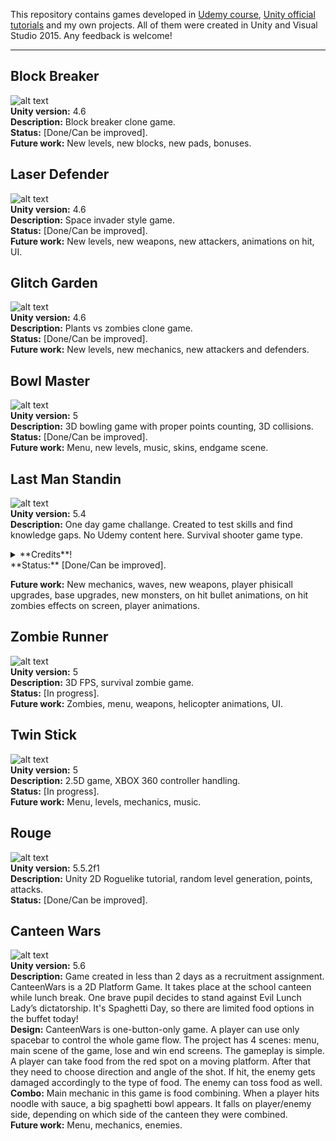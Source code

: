 This repository contains games developed in [Udemy course](https://www.udemy.com/unitycourse/learn/v4/), [Unity official tutorials](https://unity3d.com/learn/tutorials) and my own projects.
All of them were created in Unity and Visual Studio 2015.
Any feedback is welcome!  

---
<!--
## Number Wizard
![alt text](https://github.com/pkupilas/Games/blob/master/_Resources/wizzardgif.gif?raw=true "Number Wizard demo game")  
Unity version: 4.6  
**Description:** Simple yes/no game presenting UI options in Unity 4.  
**Status:** [Done].  
**Future work:** -  -->

## Block Breaker
![alt text](https://github.com/pkupilas/Games/blob/master/_Resources/blockgif.gif?raw=true "Block Breaker demo game")  
**Unity version:** 4.6  
**Description:** Block breaker clone game.   
**Status:** [Done/Can be improved].  
**Future work:** New levels, new blocks, new pads, bonuses.  

## Laser Defender
![alt text](https://github.com/pkupilas/Games/blob/master/_Resources/lasergif.gif?raw=true "Laser Defender demo game")  
**Unity version:** 4.6  
**Description:** Space invader style game.  
**Status:** [Done/Can be improved].  
**Future work:** New levels, new weapons, new attackers, animations on hit, UI.  

## Glitch Garden
![alt text](https://github.com/pkupilas/Games/blob/master/_Resources/glitchgif.gif?raw=true "Glitch Garden demo game")  
**Unity version:** 4.6  
**Description:** Plants vs zombies clone game.  
**Status:** [Done/Can be improved].  
**Future work:** New levels, new mechanics, new attackers and defenders.  

## Bowl Master
![alt text](https://github.com/pkupilas/Games/blob/master/_Resources/bowlgif.gif?raw=true "Bowl Master demo game")  
**Unity version:** 5  
**Description:** 3D bowling game with proper points counting, 3D collisions.  
**Status:** [Done/Can be improved].  
**Future work:** Menu, new levels, music, skins, endgame scene.

## Last Man Standin  
![alt text](https://github.com/pkupilas/Games/blob/master/_Resources/lastmanstandingif.gif?raw=true "Last Man Standin demo game")  
**Unity version:** 5.4  
**Description:** One day game challange. Created to test skills and find knowledge gaps. No Udemy content here. Survival shooter game type.  

<details> 
  <summary>**Credits**!</summary>

    Zombie sprites:  
    Riley Gombart from opengameart.org  

    Base sprite:  
    prushik from opengameart.org  

    Player sprite:  
    Riley Gombart from opengameart.org  

    Font:  
    Patrick Broderick from dafont.com  

    Background main menu sprite:  
    ansimuz from opengameart.org  

    Background music:  
    Dan Knoflicek from opengameart.org  

    Zombie sound:  
    Vinrax from opengameart.org  

    Background game over scene sprite:  
    mikegi from pixabay.com  
    
    Advice:
    Maja Szlesińska
</details>
**Status:** [Done/Can be improved].  

**Future work:** New mechanics, waves, new weapons, player phisicall upgrades, base upgrades, new monsters, on hit bullet animations, on hit zombies effects on screen, player animations.  

## Zombie Runner
![alt text](https://github.com/pkupilas/Games/blob/master/_Resources/zombierunnergif.gif?raw=true "Zombie Runner demo game")  
**Unity version:** 5  
**Description:** 3D FPS, survival zombie game.  
**Status:** [In progress].  
**Future work:** Zombies, menu, weapons, helicopter animations, UI.  

## Twin Stick
![alt text](https://github.com/pkupilas/Games/blob/master/_Resources/twinstickgif.gif?raw=true "Twin Stick demo game")  
**Unity version:** 5  
**Description:** 2.5D game, XBOX 360 controller handling.  
**Status:** [In progress].  
**Future work:** Menu, levels, mechanics, music.  

## Rouge
![alt text](https://github.com/pkupilas/Games/blob/master/_Resources/rougegif.gif?raw=true "Rouge demo game")  
**Unity version:** 5.5.2f1  
**Description:** Unity 2D Roguelike tutorial, random level generation, points, attacks.  
**Status:** [Done/Can be improved].  

## Canteen Wars 
![alt text](https://github.com/pkupilas/Games/blob/master/_Resources/canteenwarsgif.gif?raw=true "Canteen Wars demo game")  
**Unity version:** 5.6  
**Description:** Game created in less than 2 days as a recruitment assignment. CanteenWars is a 2D Platform Game. It takes place at the school
canteen while lunch break. One brave pupil decides to stand against Evil Lunch
Lady’s dictatorship. It's Spaghetti Day, so there are limited food options in the buffet
today!  
**Design:** CanteenWars is one-button-only game. A player can use only spacebar to
control the whole game flow. The project has 4 scenes: menu, main scene of the
game, lose and win end screens. The gameplay is simple. A player can take food
from the red spot on a moving platform. After that they need to choose direction and
angle of the shot. If hit, the enemy gets damaged accordingly to the type of food. The
enemy can toss food as well.  
**Combo:** Main mechanic in this game is food combining. When a player hits noodle
with sauce, a big spaghetti bowl appears. It falls on player/enemy side, depending on
which side of the canteen they were combined.  
**Future work:** Menu, mechanics, enemies.  